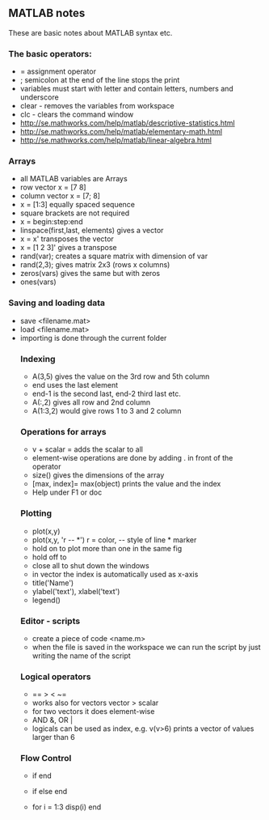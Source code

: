## MATLAB notes
These are basic notes about MATLAB syntax etc.
### The basic operators:
* = assignment operator
* ; semicolon at the end of the line stops the print
* variables must start with letter and contain letters, numbers and underscore
* clear - removes the variables from workspace
* clc - clears the command window
* http://se.mathworks.com/help/matlab/descriptive-statistics.html
* http://se.mathworks.com/help/matlab/elementary-math.html
* http://se.mathworks.com/help/matlab/linear-algebra.html

### Arrays
* all MATLAB variables are Arrays
* row vector x = [7 8]
* column vector x = [7; 8]
* x = [1:3] equally spaced sequence
* square brackets are not required
* x = begin:step:end
* linspace(first,last, elements) gives a vector
* x = x' transposes the vector
* x = [1 2 3]' gives a transpose
* rand(var); creates a square matrix with dimension of var
* rand(2,3); gives matrix 2x3 (rows x columns)
* zeros(vars) gives the same but with zeros
* ones(vars)

### Saving and loading data
* save <filename.mat> <object>
* load <filename.mat>
* importing is done through the current folder

### Indexing
* A(3,5) gives the value on the 3rd row and 5th column
* end uses the last element
* end-1 is the second last, end-2 third last etc.
* A(:,2) gives all row and 2nd column
* A(1:3,2) would give rows 1 to 3 and 2 column

### Operations for arrays
* v + scalar = adds the scalar to all
* element-wise operations are done by adding . in front of the operator
* size() gives the dimensions of the array
* [max, index]= max(object) prints the value and the index
* Help under F1 or doc <function name>

### Plotting
* plot(x,y)
* plot(x,y, 'r -- *') r = color, -- style of line \* marker
* hold on to plot more than one in the same fig
* hold off to 
* close all to shut down the windows
* in vector the index is automatically used as x-axis
* title('Name')
* ylabel('text'), xlabel('text')
* legend()

### Editor - scripts
* create a piece of code <name.m>
* when the file is saved in the workspace we can run the script by just writing the name of the script

### Logical operators
* == > < ~=
* works also for vectors vector > scalar
* for two vectors it does element-wise
* AND &, OR |
* logicals can be used as index, e.g. v(v>6) prints a vector of values larger than 6

### Flow Control
* 	if <condition>
			<statement>
	end
	
* 	if <condition>
			<statement>
	else 
		<statement>
	end
* 	for i = 1:3	
		disp(i)
	end
	
